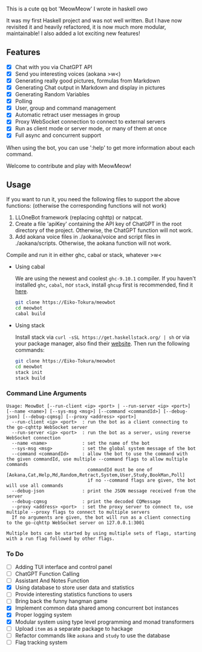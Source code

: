 This is a cute qq bot 'MeowMeow' I wrote in haskell owo

It was my first Haskell project and was not well written. But I have now revisited it and heavily refactored, it is now much more modular, maintainable! I also added a lot exciting new features!

## Features
- [x] Chat with you via ChatGPT API
- [x] Send you interesting voices (aokana >w<)
- [x] Generating really good pictures, formulas from Markdown
- [x] Generating Chat output in Markdown and display in pictures
- [x] Generating Random Variables
- [x] Polling
- [x] User, group and command management
- [x] Automatic retract user messages in group
- [x] Proxy WebSocket connection to connect to external servers
- [x] Run as client mode or server mode, or many of them at once
- [x] Full async and concurrent support

When using the bot, you can use ':help' to get more information about each command.

Welcome to contribute and play with MeowMeow!

## Usage

If you want to run it, you need the following files to support the above functions: (otherwise the corresponding functions will not work)

1. LLOneBot framework (replacing cqhttp) or natpcat.
2. Create a file 'apiKey' containing the API key of ChatGPT in the root directory of the project. Otherwise, the ChatGPT function will not work.
3. Add aokana voice files in ./aokana/voice and script files in ./aokana/scripts. Otherwise, the aokana function will not work.

Compile and run it in either ghc, cabal or stack, whatever >w<

* Using cabal

  We are using the newest and coolest `ghc-9.10.1` compiler. If you haven't installed `ghc`, `cabal`, nor `stack`, install `ghcup` first is recommended, find it [here](https://www.haskell.org/ghcup/).

  ```bash
  git clone https://Eiko-Tokura/meowbot
  cd meowbot
  cabal build
  ```

* Using stack

  Install stack via `curl -sSL https://get.haskellstack.org/ | sh` or via your package manager, also find their [website](https://docs.haskellstack.org/en/stable/install_and_upgrade/). Then run the following commands:

  ```bash
  git clone https://Eiko-Tokura/meowbot
  cd meowbot
  stack init
  stack build
  ```

### Command Line Arguments

```
Usage: MeowBot [--run-client <ip> <port> | --run-server <ip> <port>] [--name <name>] [--sys-msg <msg>] [--command <commandId>] [--debug-json] [--debug-cqmsg] [--proxy <address> <port>]
  --run-client <ip> <port>  : run the bot as a client connecting to the go-cqhttp WebSocket server
  --run-server <ip> <port>  : run the bot as a server, using reverse WebSocket connection
  --name <name>             : set the name of the bot
  --sys-msg <msg>           : set the global system message of the bot
  --command <commandId>     : allow the bot to use the command with the given commandId, use multiple --command flags to allow multiple commands
                              commandId must be one of [Aokana,Cat,Help,Md,Random,Retract,System,User,Study,BookMan,Poll]
                              if no --command flags are given, the bot will use all commands
  --debug-json              : print the JSON message received from the server
  --debug-cqmsg             : print the decoded CQMessage
  --proxy <address> <port>  : set the proxy server to connect to, use multiple --proxy flags to connect to multiple servers
  If no arguments are given, the bot will run as a client connecting to the go-cqhttp WebSocket server on 127.0.0.1:3001

Multiple bots can be started by using multiple sets of flags, starting with a run flag followed by other flags.
```

### To Do

- [ ] Adding TUI interface and control panel
- [ ] ChatGPT Function Calling
- [ ] Assistant And Notes Function
- [x] Using database to store user data and statistics
- [ ] Provide interesting statistics functions to users
- [ ] Bring back the funny hangman game
- [x] Implement common data shared among concurrent bot instances
- [x] Proper logging system
- [x] Modular system using type level programming and monad transformers
- [ ] Upload `item` as a separate package to hackage
- [ ] Refactor commands like `aokana` and `study` to use the database
- [ ] Flag tracking system
